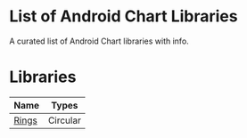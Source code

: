 List of Android Chart Libraries
==================
A curated list of Android Chart libraries with info.

Libraries
======================
Name | Types
--- | ---
[Rings](https://github.com/lalongooo/rings) | Circular
